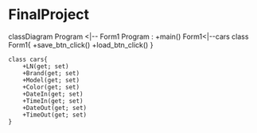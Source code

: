 # FinalProject
 classDiagram
    Program <|-- Form1
    Program : +main()
    Form1<|--cars
    class Form1{
        +save_btn_click()
        +load_btn_click()
    }

    class cars{
        +LN(get; set)
        +Brand(get; set)
        +Model(get; set)
        +Color(get; set)
        +DateIn(get; set)
        +TimeIn(get; set)
        +DateOut(get; set)
        +TimeOut(get; set)
    }
